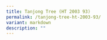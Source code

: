 ```yaml
---
title: Tanjong Tree (HT 2003 93)
permalink: /tanjong-tree-ht-2003-93/
variant: markdown
description: ""
---
```

